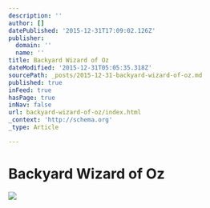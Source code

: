 ```yaml
---
description: ''
author: []
datePublished: '2015-12-31T17:09:02.126Z'
publisher:
  domain: ''
  name: ''
title: Backyard Wizard of Oz
dateModified: '2015-12-31T05:05:35.318Z'
sourcePath: _posts/2015-12-31-backyard-wizard-of-oz.md
published: true
inFeed: true
hasPage: true
inNav: false
url: backyard-wizard-of-oz/index.html
_context: 'http://schema.org'
_type: Article

---
```

# Backyard Wizard of Oz
![](https://the-grid-user-content.s3-us-west-2.amazonaws.com/208feba6-c8e5-4431-9822-ab4e8b6e6e6b.png)